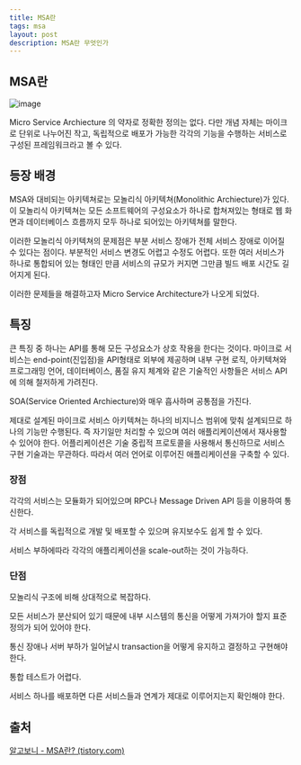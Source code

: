 ```yaml
---
title: MSA란
tags: msa
layout: post
description: MSA란 무엇인가
---
```


## MSA란

![image](https://user-images.githubusercontent.com/37204770/184624337-1b2ba0ac-32cc-41e0-90dd-b53138688bd0.png)

Micro Service Archiecture 의 약자로 정확한 정의는 없다. 다만 개념 자체는 마이크로 단위로 나누어진 작고, 독립적으로 배포가 가능한 각각의 기능을 수행하는 서비스로 구성된 프레임워크라고 볼 수 있다.

## 등장 배경

MSA와 대비되는 아키텍쳐로는 모놀리식 아키텍쳐(Monolithic Archiecture)가 있다. 이 모놀리식 아키텍쳐는 모든 소프트웨어의 구성요소가  하나로 합쳐져있는 형태로 웹 화면과 데이터베이스 흐름까지 모두 하나로 되어있는 아키텍쳐를 말한다.

이러한 모놀리식 아키텍쳐의 문제점은 부분 서비스 장애가 전체 서비스 장애로 이어질 수 있다는 점이다. 부분적인 서비스 변경도 어렵고 수정도 어렵다. 또한 여러 서비스가 하나로 통합되어 있는 형태인 만큼 서비스의 규모가 커지면 그만큼 빌드 배포 시간도 길어지게 된다.

이러한 문제들을 해결하고자 Micro Service Architecture가 나오게 되었다.

## 특징

큰 특징 중 하나는 API를 통해 모든 구성요소가 상호 작용을 한다는 것이다. 마이크로 서비스는 end-point(진입점)을 API형태로 외부에 제공하며 내부 구현 로직, 아키텍쳐와 프로그래밍 언어, 데이터베이스, 품질 유지 체계와 같은 기술적인 사항들은 서비스 API에 의해 철저하게 가려진다.

SOA(Service Oriented Archiecture)와 매우 흡사하며 공통점을 가진다.

제대로 설계된 마이크로 서비스 아키텍쳐는 하나의 비지니스 범위에 맞춰 설계되므로 하나의 기능만 수행된다. 즉 자기일만 처리할 수 있으며 여러 애플리케이션에서 재사용할 수 있어야 한다. 어플리케이션은 기술 중립적 프로토콜을 사용해서 통신하므로 서비스 구현 기술과는 무관하다. 따라서 여러 언어로 이루어진 애플리케이션을 구축할 수 있다.

### 장점

각각의 서비스는 모듈화가 되어있으며 RPC나 Message Driven API 등을 이용하여 통신한다.

각 서비스를 독립적으로 개발 및 배포할 수 있으며 유지보수도 쉽게 할 수 있다.

서비스 부하에따라 각각의 애플리케이션을 scale-out하는 것이 가능하다.

### 단점

모놀리식 구조에 비해 상대적으로 복잡하다.

모든 서비스가 분산되어 있기 때문에 내부 시스템의 통신을 어떻게 가져가야 할지 표준 정의가 되어 있어야 한다.

통신 장애나 서버 부하가 일어날시 transaction을 어떻게 유지하고 결정하고 구현해야 한다.

통합 테스트가 어렵다.

서비스 하나를 배포하면 다른 서비스들과 연계가 제대로 이루어지는지 확인해야 한다.



## 출처

[알고보니 - MSA란? (tistory.com)](https://mydream72.tistory.com/entry/알고보니-MSA란)



